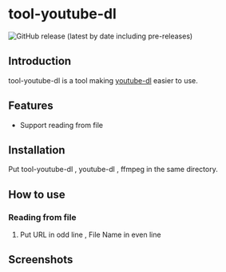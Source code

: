 # tool-youtube-dl
![GitHub release (latest by date including pre-releases)](https://img.shields.io/github/v/release/stardusstt/tool-youtube-dl?include_prereleases)

## Introduction
tool-youtube-dl is a tool making [youtube-dl](https://github.com/ytdl-org/youtube-dl) easier to use. 

## Features
* Support reading from file 



## Installation
Put tool-youtube-dl , youtube-dl , ffmpeg in the same directory.


## How to use

### Reading from file 
  1. Put URL in odd line , File Name in even line 


## Screenshots

